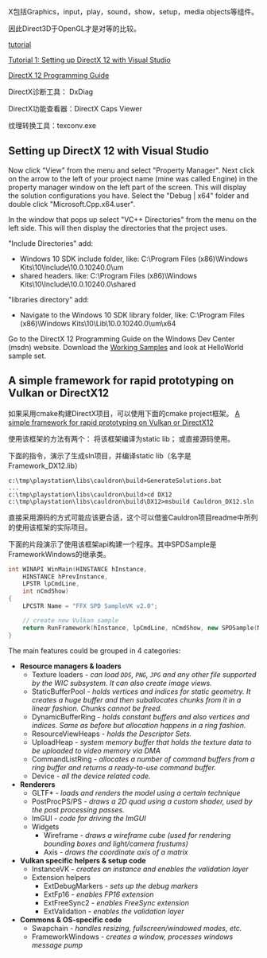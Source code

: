 X包括Graphics，input，play，sound，show，setup，media objects等组件。

因此Direct3D于OpenGL才是对等的比较。

[tutorial](http://www.rastertek.com/)

[Tutorial 1: Setting up DirectX 12 with Visual Studio](http://www.rastertek.com/dx12tut01.html)

[DirectX 12 Programming Guide](https://docs.microsoft.com/en-us/windows/win32/direct3d12/directx-12-programming-guide)

DirectX诊断工具： DxDiag

DirectX功能查看器：DirectX Caps Viewer

纹理转换工具：texconv.exe

## Setting up DirectX 12 with Visual Studio

Now click "View" from the menu and select "Property Manager". Next click on the arrow to the left of your project name (mine was called Engine) in the property manager window on the left part of the screen. This will display the solution configurations you have. Select the "Debug | x64" folder and double click "Microsoft.Cpp.x64.user".

In the window that pops up select "VC++ Directories" from the menu on the left side. This will then display the directories that the project uses.

"Include Directories" add: 

- Windows 10 SDK include folder, like: C:\Program Files (x86)\Windows Kits\10\Include\10.0.10240.0\um
- shared headers. like: C:\Program Files (x86)\Windows Kits\10\Include\10.0.10240.0\shared

"libraries directory" add:

- Navigate to the Windows 10 SDK library folder, like: C:\Program Files (x86)\Windows Kits\10\Lib\10.0.10240.0\um\x64

Go to the DirectX 12 Programming Guide on the Windows Dev Center (msdn) website. Download the [Working Samples](https://github.com/Microsoft/DirectX-Graphics-Samples) and look at HelloWorld sample set.

## A simple framework for rapid prototyping on Vulkan or DirectX12

如果采用cmake构建DirectX项目，可以使用下面的cmake project框架。
[A simple framework for rapid prototyping on Vulkan or DirectX12](https://github.com/GPUOpen-LibrariesAndSDKs/Cauldron)

使用该框架的方法有两个： 将该框架编译为static lib； 或直接源码使用。

下面的指令，演示了生成sln项目，并编译static lib（名字是Framework_DX12.lib）
```
c:\tmp\playstation\libs\cauldron\build>GenerateSolutions.bat
...
c:\tmp\playstation\libs\cauldron\build>cd DX12
c:\tmp\playstation\libs\cauldron\build\DX12>msbuild Cauldron_DX12.sln
```

直接采用源码的方式可能应该更合适，这个可以借鉴Cauldron项目readme中所列的使用该框架的实际项目。

下面的片段演示了使用该框架api构建一个程序。其中SPDSample是FrameworkWindows的继承类。
```c++
int WINAPI WinMain(HINSTANCE hInstance,
    HINSTANCE hPrevInstance,
    LPSTR lpCmdLine,
    int nCmdShow)
{
    LPCSTR Name = "FFX SPD SampleVK v2.0";

    // create new Vulkan sample
    return RunFramework(hInstance, lpCmdLine, nCmdShow, new SPDSample(Name));
}
```

The main features could be grouped in 4 categories:

- **Resource managers & loaders**
  - Texture loaders - *can load `DDS`, `PNG`, `JPG` and any other file supported by the WIC subsystem. It can also create image views.*
  - StaticBufferPool - *holds vertices and indices for static geometry. It creates a huge buffer and then suballocates chunks from it in a linear fashion. Chunks cannot be freed.*
  - DynamicBufferRing - *holds constant buffers and also vertices and indices. Same as before but allocation happens in a ring fashion.*
  - ResourceViewHeaps - *holds the Descriptor Sets.*  
  - UploadHeap - *system memory buffer that holds the texture data to be uploaded to video memory via DMA*
  - CommandListRing - *allocates a number of command buffers from a ring buffer and returns a ready-to-use command buffer.*
  - Device - *all the device related code.*
- **Renderers**
  - GLTF* - *loads and renders the model using a certain technique*
  - PostProcPS/PS - *draws a 2D quad using a custom shader, used by the post processing passes.*
  - ImGUI - *code for driving the ImGUI*
  - Widgets
    - Wireframe - *draws a wireframe cube (used for rendering bounding boxes and light/camera frustums)*
    - Axis - *draws the coordinate axis of a matrix*
- **Vulkan specific helpers & setup code**
  - InstanceVK - *creates an instance and enables the validation layer*
  - Extension helpers 
    - ExtDebugMarkers - *sets up the debug markers*
    - ExtFp16 - *enables FP16 extension*
    - ExtFreeSync2 - *enables FreeSync extension*
    - ExtValidation - *enables the validation layer*
- **Commons & OS-specific code**
  - Swapchain - *handles resizing, fullscreen/windowed modes, etc.*
  - FrameworkWindows - *creates a window, processes windows message pump*
